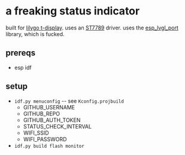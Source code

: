 # a freaking status indicator

built for [lilygo t-display](https://lilygo.cc/products/t-display). uses an [ST7789](https://www.buydisplay.com/download/ic/ST7789.pdf) driver. uses the [esp_lvgl_port](https://components.espressif.com/components/espressif/esp_lvgl_port/versions/2.6.2/readme) library, which is fucked.

## prereqs

- esp idf

## setup

- `idf.py menuconfig` -- see `Kconfig.projbuild`
  - GITHUB_USERNAME
  - GITHUB_REPO
  - GITHUB_AUTH_TOKEN
  - STATUS_CHECK_INTERVAL
  - WIFI_SSID
  - WIFI_PASSWORD
- `idf.py build flash monitor`
